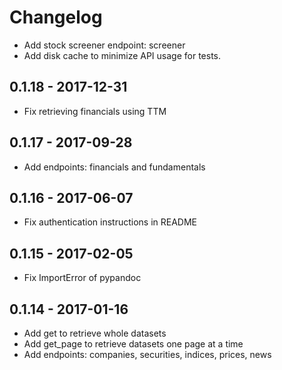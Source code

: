 # Changelog

* Add stock screener endpoint: screener
* Add disk cache to minimize API usage for tests.


## 0.1.18 - 2017-12-31

* Fix retrieving financials using TTM


## 0.1.17 - 2017-09-28

* Add endpoints: financials and fundamentals


## 0.1.16 - 2017-06-07

* Fix authentication instructions in README


## 0.1.15 - 2017-02-05

* Fix ImportError of pypandoc


## 0.1.14 - 2017-01-16

* Add get to retrieve whole datasets
* Add get_page to retrieve datasets one page at a time
* Add endpoints: companies, securities, indices, prices, news
